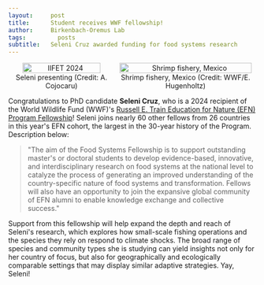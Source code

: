 ```yaml
---
layout:     post
title:      Student receives WWF fellowship!
author:     Birkenbach-Oremus Lab
tags: 		  posts
subtitle:  	Seleni Cruz awarded funding for food systems research
---
```

<!-- Start Writing Below in Markdown -->
<div style="text-align: center; display: flex; justify-content: center; align-items: center;">
    <figure style="margin: 0 10px;">
        <img src="http://birkenbach-oremus-lab.github.io/website/img/posts/2024-07-17.jpeg" alt="IIFET 2024" width="90%">
        <figcaption>Seleni presenting (Credit: A. Cojocaru)</figcaption>
    </figure>
    <figure style="margin: 0 10px;">
        <img src="https://files.worldwildlife.org/wwfcmsprod/images/Shrimp_fishery/story_full_width/1i07f1bw8d_tropical_shrimp_what_wwf_doingMID_258333.jpg" alt="Shrimp fishery, Mexico" width="100%">
        <figcaption>Shrimp fishery, Mexico (Credit: WWF/E. Hugenholtz)</figcaption>
    </figure>
</div>



Congratulations to PhD candidate **Seleni Cruz**, who is a 2024 recipient of the World Wildlife Fund (WWF)'s [Russell E. Train Education for Nature (EFN) Program Fellowship](https://www.worldwildlife.org/projects/russell-e-train-fellowships)! Seleni joins nearly 60 other fellows from 26 countries in this year's EFN cohort, the largest in the 30-year history of the Program. Description below:

>"The aim of the Food Systems Fellowship is to support outstanding master's or doctoral students to develop evidence-based, innovative, and interdisciplinary research on food systems at the national level to catalyze the process of generating an improved understanding of the country-specific nature of food systems and transformation. Fellows will also have an opportunity to join the expansive global community of EFN alumni to enable knowledge exchange and collective success."

Support from this fellowship will help expand the depth and reach of Seleni's research, which explores how small-scale fishing operations and the species they rely on respond to climate shocks. The broad range of species and community types she is studying can yield insights not only for her country of focus, but also for geographically and ecologically comparable settings that may display similar adaptive strategies. Yay, Seleni!
